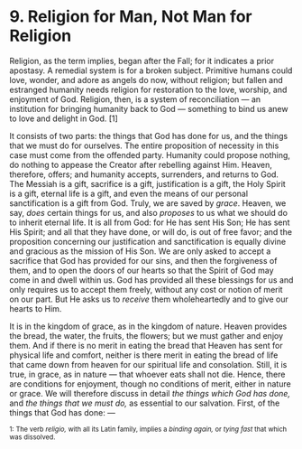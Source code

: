 # 9. Religion for Man, Not Man for Religion

Religion, as the term implies, began after the Fall; for it indicates a prior apostasy. A remedial system is for a broken subject. Primitive humans could love, wonder, and adore as angels do now, without religion; but fallen and estranged humanity needs religion for restoration to the love, worship, and enjoyment of God. Religion, then, is a system of reconciliation — an institution for bringing humanity back to God — something to bind us anew to love and delight in God. [1]

It consists of two parts: the things that God has done for us, and the things that we must do for ourselves. The entire proposition of necessity in this case must come from the offended party. Humanity could propose nothing, do nothing to appease the Creator after rebelling against Him. Heaven, therefore, offers; and humanity accepts, surrenders, and returns to God. The Messiah is a gift, sacrifice is a gift, justification is a gift, the Holy Spirit is a gift, eternal life is a gift, and even the means of our personal sanctification is a gift from God. Truly, we are saved by *grace*. Heaven, we say, *does* certain things for us, and also *proposes* to us what we should do to inherit eternal life. It is all from God: for He has sent His Son; He has sent His Spirit; and all that they have done, or will do, is out of free favor; and the proposition concerning our justification and sanctification is equally divine and gracious as the mission of His Son. We are only asked to accept a sacrifice that God has provided for our sins, and then the forgiveness of them, and to open the doors of our hearts so that the Spirit of God may come in and dwell within us. God has provided all these blessings for us and only requires us to accept them freely, without any cost or notion of merit on our part. But He asks us to *receive* them wholeheartedly and to give our hearts to Him.

It is in the kingdom of grace, as in the kingdom of nature. Heaven provides the bread, the water, the fruits, the flowers; but we must gather and enjoy them. And if there is no merit in eating the bread that Heaven has sent for physical life and comfort, neither is there merit in eating the bread of life that came down from heaven for our spiritual life and consolation. Still, it is true, in grace, as in nature — that whoever eats shall not die. Hence, there are conditions for enjoyment, though no conditions of merit, either in nature or grace. We will therefore discuss in detail *the things which God has done,* and *the things that we must do,* as essential to our salvation. First, of the things that God has done: —

<sub>1: The verb *religio,* with all its Latin family, implies a *binding again,* or *tying fast* that which was dissolved.</sub>
